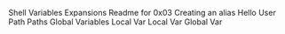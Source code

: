 Shell Variables Expansions
Readme for 0x03
Creating an alias
Hello User
Path
Paths
Global Variables
Local Var
Local Var
Global Var
